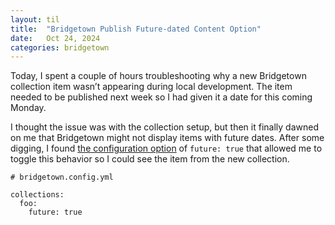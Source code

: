 ```yaml
---
layout: til
title:  "Bridgetown Publish Future-dated Content Option"
date:   Oct 24, 2024
categories: bridgetown
---
```


Today, I spent a couple of hours troubleshooting why a new Bridgetown collection item wasn’t appearing during local development. The item needed to be published next week so I had given it a date for this coming Monday. 

I thought the issue was with the collection setup, but then it finally dawned on me that Bridgetown might not display items with future dates. After some digging, I found [the configuration option](https://www.bridgetownrb.com/docs/collections#custom-collections) of `future: true` that allowed me to toggle this behavior so I could see the item from the new collection.



```
# bridgetown.config.yml

collections:
  foo:
    future: true
```
